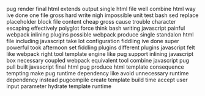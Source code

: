 pug render final html extends output single html file well combine html way ive done one file gross hard write nigh impossible unit test bash sed replace placeholder block file content cheap gross cause trouble character escaping effectively polyglot force think bash writing javascript painful webpack inlining plugins possible webpack produce single standalon html file including javascript take lot configuration fiddling ive done super powerful took afternoon set fiddling plugins different plugins javascript felt like webpack right tool template engine like pug support inlining javascript box necessary coupled webpack equivalent tool combine javascript pug pull built javascript final html pug produce html template consequence tempting make pug runtime dependency like avoid unnecessary runtime dependency instead pugcompile create template build time accept user input parameter hydrate template runtime
